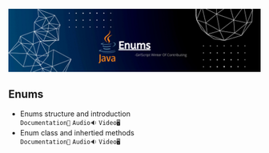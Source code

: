![](../Assets/enums.png)
## Enums

- Enums structure and introduction<br>
  `Documentation📃`
  `Audio🔉`
  `Video🖥️`
- Enum class and inhertied methods<br>
  `Documentation📃`
  `Audio🔉`
  `Video🖥️`
